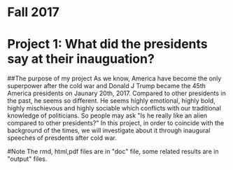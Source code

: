 # Fall 2017
# Project 1: What did the presidents say at their inauguation?


##The purpose of my project
As we know, America have become the only superpower after the cold war and Donald J Trump became the 45th America presidents on Jaunary 20th, 2017. Compared to other presidents in the past, he seems so different. He seems highly emotional, highly bold, highly mischievous and highly sociable which conflicts with our traditional knowledge of politicians. So people may ask "Is he really like an alien compared to other presidents?" In this project, in order to coincide with the background of the times, we will investigate about it through inaugural speeches of presdents after cold war.

#Note
The rmd, html,pdf files are in "doc" file, some related results are in "output" files.

